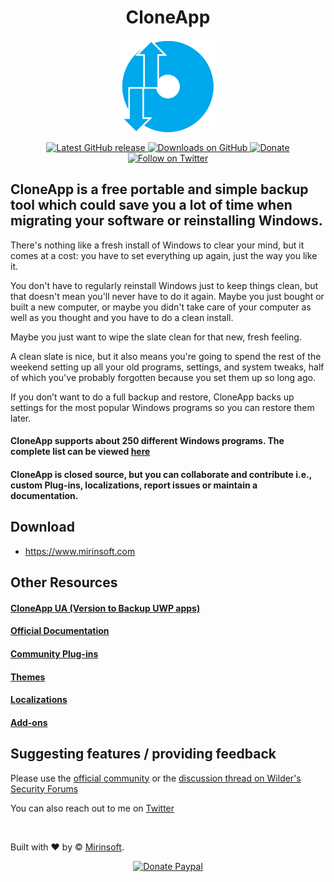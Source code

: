 <h1 align="center"> CloneApp </h1>

<p align="center">
<a href="https://github.com/Mirinsoft/CloneApp" target="_blank">
<img align="center" alt="CloneApp" src="https://github.com/Mirinsoft/CloneApp/raw/master/cloneapp.png" width="150" height="150" />
</a>
</p>

<p align="center">
 
<a href="https://github.com/Mirinsoft/CloneApp/releases/latest" target="_blank">
 <img alt="Latest GitHub release" src="https://img.shields.io/github/release/mirinsoft/cloneapp.svg" />
</a>
<a href="https://github.com/Mirinsoft/CloneApp/releases" target="_blank">
 <img alt="Downloads on GitHub" src="https://img.shields.io/github/downloads/Mirinsoft/CloneApp/total.svg?style=flat-square" />
</a>
<a href="https://www.mirinsoft.com/donate/cloneapp" target="_blank">
 <img alt="Donate" src="https://img.shields.io/badge/donate-PayPal-orange.svg?style=flat-square" />
</a>
<a href="https://twitter.com/cloneapp" target="_blank">
 <img alt="Follow on Twitter" src="https://img.shields.io/twitter/follow/cloneapp.svg?label=Follow" />
</a>

</p>

## CloneApp is a free portable and simple backup tool which could save you a lot of time when migrating your software or reinstalling Windows.

There's nothing like a fresh install of Windows to clear your mind, but it comes at a cost: you have to set everything up again, just the way you like it.

You don't have to regularly reinstall Windows just to keep things clean, but that doesn't mean you'll never have to do it again. Maybe you just bought or built a new computer, or maybe you didn't take care of your computer as well as you thought and you have to do a clean install.

Maybe you just want to wipe the slate clean for that new, fresh feeling.

A clean slate is nice, but it also means you're going to spend the rest of the weekend setting up all your old programs, settings, and system tweaks, half of which you've probably forgotten because you set them up so long ago.

If you don’t want to do a full backup and restore, CloneApp backs up settings for the most popular Windows programs so you can restore them later.


#### CloneApp supports about 250 different Windows programs. The complete list can be viewed [here](https://www.mirinsoft.com/apps)

#### CloneApp is closed source, but you can collaborate and contribute i.e., custom Plug-ins, localizations, report issues or maintain a documentation.

## Download 
* https://www.mirinsoft.com

## Other Resources

#### [CloneApp UA (Version to Backup UWP apps)](https://github.com/mirinsoft/CloneApp-UA)

#### [Official Documentation](https://github.com/mirinsoft/CloneApp/blob/master/docs/manual.pdf)

#### [Community Plug-ins](https://github.com/mirinsoft/CloneApp/tree/master/plugins)

#### [Themes](https://github.com/mirinsoft/CloneApp/blob/master/themes/theme.md)

#### [Localizations](https://github.com/mirinsoft/CloneApp/blob/master/localizations/localization.md)

#### [Add-ons](https://github.com/mirinsoft/CloneApp/blob/master/addons/addons-s.md)

## Suggesting features / providing feedback
Please use the [official community](https://www.mirinsoft.com/community) or the [discussion thread on Wilder's Security Forums](https://www.wilderssecurity.com/threads/cloneapp-backup-windows-program-settings.416236/)

You can also reach out to me on [Twitter](https://twitter.com/CloneApp)

<br>

Built with ❤︎ by © [Mirinsoft](https://www.mirinsoft.com "Good apps are as little apps as possible").

<p align="center"><a href="http://www.imirin.com/donate"><img src="https://img.shields.io/badge/donate-paypal-00457c.svg?logo=paypal&style=flat-square" alt="Donate Paypal"></a></p>
